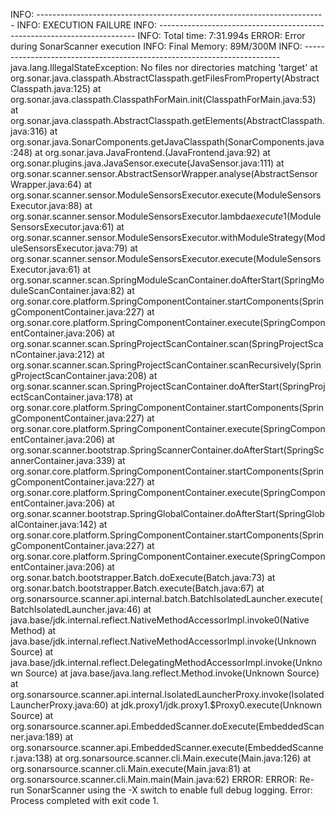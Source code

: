 INFO: ------------------------------------------------------------------------
INFO: EXECUTION FAILURE
INFO: ------------------------------------------------------------------------
INFO: Total time: 7:31.994s
ERROR: Error during SonarScanner execution
INFO: Final Memory: 89M/300M
INFO: ------------------------------------------------------------------------
java.lang.IllegalStateException: No files nor directories matching 'target'
	at org.sonar.java.classpath.AbstractClasspath.getFilesFromProperty(AbstractClasspath.java:125)
	at org.sonar.java.classpath.ClasspathForMain.init(ClasspathForMain.java:53)
	at org.sonar.java.classpath.AbstractClasspath.getElements(AbstractClasspath.java:316)
	at org.sonar.java.SonarComponents.getJavaClasspath(SonarComponents.java:248)
	at org.sonar.java.JavaFrontend.<init>(JavaFrontend.java:92)
	at org.sonar.plugins.java.JavaSensor.execute(JavaSensor.java:111)
	at org.sonar.scanner.sensor.AbstractSensorWrapper.analyse(AbstractSensorWrapper.java:64)
	at org.sonar.scanner.sensor.ModuleSensorsExecutor.execute(ModuleSensorsExecutor.java:88)
	at org.sonar.scanner.sensor.ModuleSensorsExecutor.lambda$execute$1(ModuleSensorsExecutor.java:61)
	at org.sonar.scanner.sensor.ModuleSensorsExecutor.withModuleStrategy(ModuleSensorsExecutor.java:79)
	at org.sonar.scanner.sensor.ModuleSensorsExecutor.execute(ModuleSensorsExecutor.java:61)
	at org.sonar.scanner.scan.SpringModuleScanContainer.doAfterStart(SpringModuleScanContainer.java:82)
	at org.sonar.core.platform.SpringComponentContainer.startComponents(SpringComponentContainer.java:227)
	at org.sonar.core.platform.SpringComponentContainer.execute(SpringComponentContainer.java:206)
	at org.sonar.scanner.scan.SpringProjectScanContainer.scan(SpringProjectScanContainer.java:212)
	at org.sonar.scanner.scan.SpringProjectScanContainer.scanRecursively(SpringProjectScanContainer.java:208)
	at org.sonar.scanner.scan.SpringProjectScanContainer.doAfterStart(SpringProjectScanContainer.java:178)
	at org.sonar.core.platform.SpringComponentContainer.startComponents(SpringComponentContainer.java:227)
	at org.sonar.core.platform.SpringComponentContainer.execute(SpringComponentContainer.java:206)
	at org.sonar.scanner.bootstrap.SpringScannerContainer.doAfterStart(SpringScannerContainer.java:339)
	at org.sonar.core.platform.SpringComponentContainer.startComponents(SpringComponentContainer.java:227)
	at org.sonar.core.platform.SpringComponentContainer.execute(SpringComponentContainer.java:206)
	at org.sonar.scanner.bootstrap.SpringGlobalContainer.doAfterStart(SpringGlobalContainer.java:142)
	at org.sonar.core.platform.SpringComponentContainer.startComponents(SpringComponentContainer.java:227)
	at org.sonar.core.platform.SpringComponentContainer.execute(SpringComponentContainer.java:206)
	at org.sonar.batch.bootstrapper.Batch.doExecute(Batch.java:73)
	at org.sonar.batch.bootstrapper.Batch.execute(Batch.java:67)
	at org.sonarsource.scanner.api.internal.batch.BatchIsolatedLauncher.execute(BatchIsolatedLauncher.java:46)
	at java.base/jdk.internal.reflect.NativeMethodAccessorImpl.invoke0(Native Method)
	at java.base/jdk.internal.reflect.NativeMethodAccessorImpl.invoke(Unknown Source)
	at java.base/jdk.internal.reflect.DelegatingMethodAccessorImpl.invoke(Unknown Source)
	at java.base/java.lang.reflect.Method.invoke(Unknown Source)
	at org.sonarsource.scanner.api.internal.IsolatedLauncherProxy.invoke(IsolatedLauncherProxy.java:60)
	at jdk.proxy1/jdk.proxy1.$Proxy0.execute(Unknown Source)
	at org.sonarsource.scanner.api.EmbeddedScanner.doExecute(EmbeddedScanner.java:189)
	at org.sonarsource.scanner.api.EmbeddedScanner.execute(EmbeddedScanner.java:138)
	at org.sonarsource.scanner.cli.Main.execute(Main.java:126)
	at org.sonarsource.scanner.cli.Main.execute(Main.java:81)
	at org.sonarsource.scanner.cli.Main.main(Main.java:62)
ERROR: 
ERROR: Re-run SonarScanner using the -X switch to enable full debug logging.
Error: Process completed with exit code 1.

